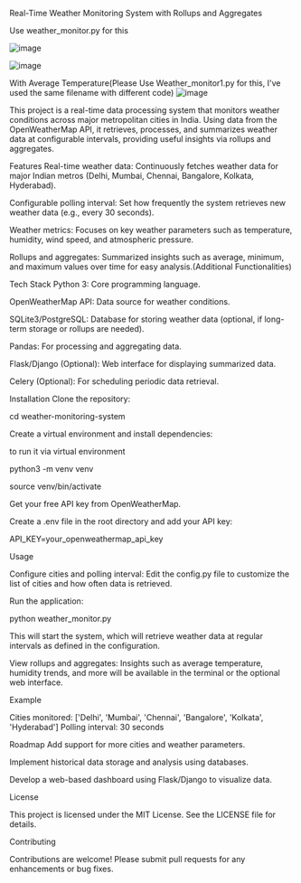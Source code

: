 
Real-Time Weather Monitoring System with Rollups and Aggregates

Use weather_monitor.py for this

![image](https://github.com/user-attachments/assets/cd5a0087-5222-4360-bdc7-0b23335eeb38)

![image](https://github.com/user-attachments/assets/2158a159-ed90-4c2d-af06-2bbef6c553a6)

With Average Temperature(Please Use Weather_monitor1.py for this, I've used the same filename with different code)
![image](https://github.com/user-attachments/assets/83581646-6b41-45da-9582-215363d5b778)


This project is a real-time data processing system that monitors weather conditions across major metropolitan cities in India. Using data from the OpenWeatherMap API, it retrieves, processes, and summarizes weather data at configurable intervals, providing useful insights via rollups and aggregates.

Features
Real-time weather data: Continuously fetches weather data for major Indian metros (Delhi, Mumbai, Chennai, Bangalore, Kolkata, Hyderabad).

Configurable polling interval: Set how frequently the system retrieves new weather data (e.g., every 30 seconds).

Weather metrics: Focuses on key weather parameters such as temperature, humidity, wind speed, and atmospheric pressure.

Rollups and aggregates: Summarized insights such as average, minimum, and maximum values over time for easy analysis.(Additional Functionalities)

Tech Stack
Python 3: Core programming language.

OpenWeatherMap API: Data source for weather conditions.

SQLite3/PostgreSQL: Database for storing weather data (optional, if long-term storage or rollups are needed).

Pandas: For processing and aggregating data.

Flask/Django (Optional): Web interface for displaying summarized data.

Celery (Optional): For scheduling periodic data retrieval.


Installation
Clone the repository:

cd weather-monitoring-system

Create a virtual environment and install dependencies:

to run it via virtual environment 

python3 -m venv venv

source venv/bin/activate


Get your free API key from OpenWeatherMap.

Create a .env file in the root directory and add your API key:

API_KEY=your_openweathermap_api_key

Usage

Configure cities and polling interval: Edit the config.py file to customize the list of cities and how often data is retrieved.

Run the application:

python weather_monitor.py

This will start the system, which will retrieve weather data at regular intervals as defined in the configuration.

View rollups and aggregates: Insights such as average temperature, humidity trends, and more will be available in the terminal or the optional web interface.

Example

Cities monitored: ['Delhi', 'Mumbai', 'Chennai', 'Bangalore', 'Kolkata', 'Hyderabad']
Polling interval: 30 seconds


Roadmap
Add support for more cities and weather parameters.

Implement historical data storage and analysis using databases.

Develop a web-based dashboard using Flask/Django to visualize data.

License

This project is licensed under the MIT License. See the LICENSE file for details.

Contributing

Contributions are welcome! Please submit pull requests for any enhancements or bug fixes.
